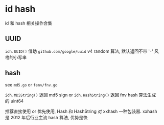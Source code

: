 # id hash 

id 和 hash 相关操作合集

## UUID

`idh.UUID()` 借助 `github.com/google/uuid` v4 random 算法, 默认返回不带 '`-`' 风格的小写串

## hash

see `md5.go` or `fenv/fnv.go`

`idh.MD5String()` 返回 md5 sign or `idh.HashString()` 返回 fnv hash 算法生成的 uint64

推荐直接使用 or 优先使用, Hash 和 HashString 对 xxhash 一种包装器. xxhash 是 2012 年后行业主流 hash 算法, 优势是快
